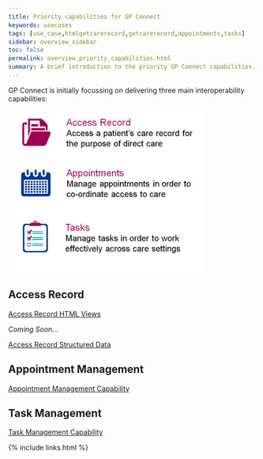 ```yaml
---
title: Priority capabilities for GP Connect
keywords: usecases
tags: [use_case,htmlgetcarerecord,getcarerecord,appointments,tasks]
sidebar: overview_sidebar
toc: false
permalink: overview_priority_capabilities.html
summary: A brief introduction to the priority GP Connect capabilities.
---
```


GP Connect is initially focussing on delivering three main interoperability capabilities:

![GP Connect Priority Capabilities](images/overview/priority_capabilities.png)

## Access Record

[Access Record HTML Views](accessrecord_view_summary.html)

*Coming Soon...*

[Access Record Structured Data](accessrecord_structured_data_summary.html) 

## Appointment Management

[Appointment Management Capability](appointments.html)

## Task Management

[Task Management Capability](tasks.html)

{% include links.html %}